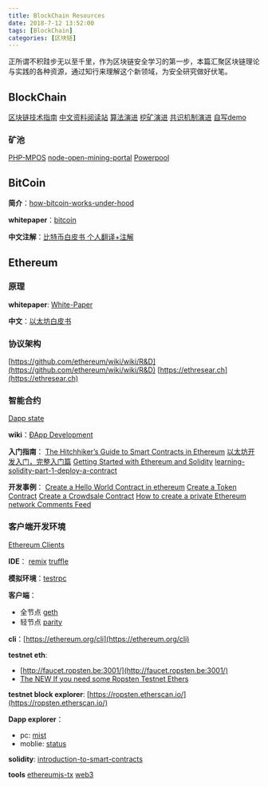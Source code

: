 ```yaml
---
title: BlockChain Resources
date: 2018-7-12 13:52:00
tags: [BlockChain]
categories: [区块链]
---
```


正所谓不积跬步无以至千里，作为区块链安全学习的第一步，本篇汇聚区块链理论与实践的各种资源，通过知行来理解这个新领域，为安全研究做好伏笔。

<!-- more -->

## BlockChain

[区块链技术指南](https://yeasy.gitbooks.io/blockchain_guide/)
[中文资料阅读站](https://github.com/LiuBoyu/blockchain)
[算法演进](http://www.8btc.com/blockchain-tech-algorithm)
[挖矿演进](http://www.8btc.com/blockchain-tech-mining)
[共识机制演进](http://www.8btc.com/blockchain-tech-consensus-mechanism)
[自写demo](https://github.com/houugen/BlockChainDemo/blob/master/demo/demo.py)

### 矿池

[PHP-MPOS](https://github.com/MPOS/php-mpos)
[node-open-mining-portal](https://github.com/zone117x/node-open-mining-portal)
[Powerpool](https://github.com/sigwo/powerpool)

## BitCoin

**简介**：[how-bitcoin-works-under-hood](http://www.imponderablethings.com/2013/07/how-bitcoin-works-under-hood.html
)

**whitepaper**：[bitcoin](https://bitcoin.org/bitcoin.pdf)

**中文注解**：[比特币白皮书 个人翻译+注解](https://zhuanlan.zhihu.com/p/25039679)

## Ethereum

### 原理

**whitepaper**: [White-Paper](https://github.com/ethereum/wiki/wiki/White-Paper)

**中文**：[以太坊白皮书](https://github.com/ethereum/wiki/wiki/%5B%E4%B8%AD%E6%96%87%5D-%E4%BB%A5%E5%A4%AA%E5%9D%8A%E7%99%BD%E7%9A%AE%E4%B9%A6)

### 协议架构

[https://github.com/ethereum/wiki/wiki/R&D](https://github.com/ethereum/wiki/wiki/R&D)
[https://ethresear.ch](https://ethresear.ch)

### 智能合约

[Dapp state](https://www.stateofthedapps.com/)

**wiki**：[ÐApp Development](https://github.com/ethereum/wiki/wiki/%C3%90App-Development)

**入门指南**：
[The Hitchhiker’s Guide to Smart Contracts in Ethereum](https://blog.zeppelin.solutions/the-hitchhikers-guide-to-smart-contracts-in-ethereum-848f08001f05)
[以太坊开发入门，完整入门篇](http://me.tryblockchain.org/getting-up-to-speed-on-ethereum.html)
[Getting Started with Ethereum and Solidity](https://hudsonjameson.com/training/ic3-2017/)
[learning-solidity-part-1-deploy-a-contract](https://karl.tech/learning-solidity-part-1-deploy-a-contract/)

**开发事例**：
[Create a Hello World Contract in ethereum](https://www.ethereum.org/greeter)
[Create a Token Contract](https://www.ethereum.org/token)
[Create a Crowdsale Contract](https://www.ethereum.org/crowdsale)
[How to create a private Ethereum network Comments Feed](https://omarmetwally.blog/2017/07/25/how-to-create-a-private-ethereum-network/)

### 客户端开发环境

[Ethereum Clients](https://github.com/ethereum/wiki/wiki/Clients,-tools,-dapp-browsers,-wallets-and-other-projects)

**IDE**：
[remix](http://remix.ethereum.org)
[truffle](https://github.com/trufflesuite/truffle)

**模拟环境**：[testrpc](https://github.com/trufflesuite/ganache-cli)

**客户端**：

* 全节点 [geth](https://github.com/ethereum/go-ethereum/wiki/Building-Ethereum)
* 轻节点 [parity](https://github.com/paritytech/parity)

**cli**：[https://ethereum.org/cli](https://ethereum.org/cli)

**testnet eth**: 
* [http://faucet.ropsten.be:3001/](http://faucet.ropsten.be:3001/)
* [The NEW If you need some Ropsten Testnet Ethers](https://www.reddit.com/r/ethdev/comments/72ltwj/the_new_if_you_need_some_ropsten_testnet_ethers/)

**testnet block explorer**: [https://ropsten.etherscan.io/](https://ropsten.etherscan.io/)

**Dapp explorer**：

* pc: [mist](https://github.com/ethereum/mist)
* moblie: [status](https://status.im/)

**solidity**: [introduction-to-smart-contracts](https://solidity.readthedocs.io/en/latest/introduction-to-smart-contracts.html)

**tools**
[ethereumjs-tx](https://github.com/ethereumjs/ethereumjs-tx)
[web3](https://github.com/ethereum/web3.js/)